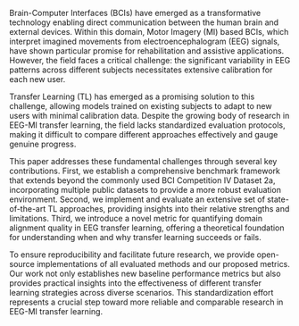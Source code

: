 Brain-Computer Interfaces (BCIs) have emerged as a transformative technology enabling direct communication between the human brain and external devices. Within this domain, Motor Imagery (MI) based BCIs, which interpret imagined movements from electroencephalogram (EEG) signals, have shown particular promise for rehabilitation and assistive applications. However, the field faces a critical challenge: the significant variability in EEG patterns across different subjects necessitates extensive calibration for each new user.

Transfer Learning (TL) has emerged as a promising solution to this challenge, allowing models trained on existing subjects to adapt to new users with minimal calibration data. Despite the growing body of research in EEG-MI transfer learning, the field lacks standardized evaluation protocols, making it difficult to compare different approaches effectively and gauge genuine progress.

This paper addresses these fundamental challenges through several key contributions. First, we establish a comprehensive benchmark framework that extends beyond the commonly used BCI Competition IV Dataset 2a, incorporating multiple public datasets to provide a more robust evaluation environment. Second, we implement and evaluate an extensive set of state-of-the-art TL approaches, providing insights into their relative strengths and limitations. Third, we introduce a novel metric for quantifying domain alignment quality in EEG transfer learning, offering a theoretical foundation for understanding when and why transfer learning succeeds or fails.

To ensure reproducibility and facilitate future research, we provide open-source implementations of all evaluated methods and our proposed metrics. Our work not only establishes new baseline performance metrics but also provides practical insights into the effectiveness of different transfer learning strategies across diverse scenarios. This standardization effort represents a crucial step toward more reliable and comparable research in EEG-MI transfer learning.
